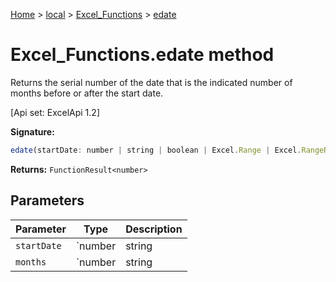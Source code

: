 [Home](./index) &gt; [local](local.md) &gt; [Excel\_Functions](local.excel_functions.md) &gt; [edate](local.excel_functions.edate.md)

# Excel\_Functions.edate method

Returns the serial number of the date that is the indicated number of months before or after the start date. 

 \[Api set: ExcelApi 1.2\]

**Signature:**
```javascript
edate(startDate: number | string | boolean | Excel.Range | Excel.RangeReference | Excel.FunctionResult<any>, months: number | string | boolean | Excel.Range | Excel.RangeReference | Excel.FunctionResult<any>): FunctionResult<number>;
```
**Returns:** `FunctionResult<number>`

## Parameters

|  Parameter | Type | Description |
|  --- | --- | --- |
|  `startDate` | `number | string | boolean | Excel.Range | Excel.RangeReference | Excel.FunctionResult<any>` |  |
|  `months` | `number | string | boolean | Excel.Range | Excel.RangeReference | Excel.FunctionResult<any>` |  |

